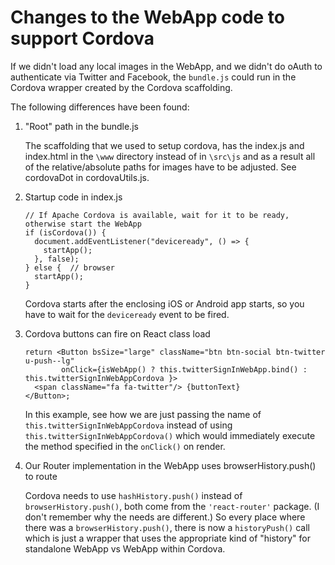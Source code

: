 # Changes to the WebApp code to support Cordova

If we didn't load any local images in the WebApp, and we didn't do oAuth to authenticate via Twitter and Facebook, 
the `bundle.js` could run in the Cordova wrapper created by the Cordova scaffolding.

The following differences have been found:

1. "Root" path in the bundle.js

    The scaffolding that we used to setup cordova, has the index.js and index.html in the `\www` directory
    instead of in `\src\js` and as a result all of the relative/absolute paths for images have to
    be adjusted.  See cordovaDot in cordovaUtils.js.

1. Startup code in index.js

   ```
   // If Apache Cordova is available, wait for it to be ready, otherwise start the WebApp
   if (isCordova()) {
     document.addEventListener("deviceready", () => {
       startApp();
     }, false);
   } else {  // browser
     startApp();
   }
    ```
    Cordova starts after the enclosing iOS or Android app starts, so you have to wait for the
    `deviceready` event to be fired.

1.  Cordova buttons can fire on React class load

    ```
    return <Button bsSize="large" className="btn btn-social btn-twitter u-push--lg"
            onClick={isWebApp() ? this.twitterSignInWebApp.bind() : this.twitterSignInWebAppCordova }>
      <span className="fa fa-twitter"/> {buttonText}
    </Button>;
    ```
    
    In this example, see how we are just passing the name of `this.twitterSignInWebAppCordova` instead of
    using `this.twitterSignInWebAppCordova()` which would immediately execute the method specified in the `onClick()` on
    render.

1. Our Router implementation in the WebApp uses browserHistory.push() to route

    Cordova needs to use `hashHistory.push()` instead of `browserHistory.push()`, both come from the `'react-router'` package.  (I don't 
    remember why the needs are different.)  So every place where there was a `browserHistory.push()`, there is now a `historyPush()` call which is just
    a wrapper that uses the appropriate kind of "history" for standalone WebApp vs WebApp within Cordova. 